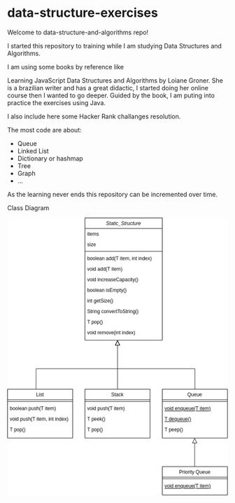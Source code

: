 # data-structure-exercises

Welcome to data-structure-and-algorithms repo!


I started this repository to training while I am studying Data Structures and Algorithms.

I am using some books by reference like

Learning JavaScript Data Structures and Algorithms by Loiane Groner.
She is a brazilian writer and has a great didactic, I started doing her online course
then I wanted to go deeper. Guided by the book, I am puting into practice the exercises using Java.

I also  include here some Hacker Rank challanges resolution.

The most code are about:
- Queue
- Linked List
- Dictionary or hashmap
- Tree
- Graph
- ...

As the learning never ends this repository can be incremented over time.



Class Diagram

![diagram.drawio.png](src%2Fmain%2Fresources%2Fdiagram.drawio.png)
